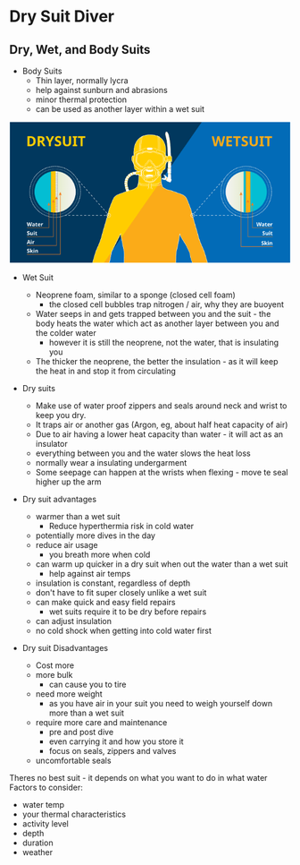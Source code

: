 # Dry Suit Diver

## Dry, Wet, and Body Suits

* Body Suits
  * Thin layer, normally lycra
  * help against sunburn and abrasions
  * minor thermal protection
  * can be used as another layer within a wet suit

![wet suit / dry suit](../assets/DrySuitWetSuit.png)

* Wet Suit
  * Neoprene foam, similar to a sponge (closed cell foam)
    * the closed cell bubbles trap nitrogen / air, why they are buoyent
  * Water seeps in and gets trapped between you and the suit - the body heats the water which act as another layer between you and the colder water
    * however it is still the neoprene, not the water, that is insulating you
  * The thicker the neoprene, the better the insulation - as it will keep the heat in and stop it from circulating

* Dry suits
  * Make use of water proof zippers and seals around neck and wrist to keep you dry.
  * It traps air or another gas (Argon, eg, about half heat capacity of air)
  * Due to air having a lower heat capacity than water - it will act as an insulator
  * everything between you and the water slows the heat loss
  * normally wear a insulating undergarment
  * Some seepage can happen at the wrists when flexing - move te seal higher up the arm

* Dry suit advantages
  * warmer than a wet suit
    * Reduce hyperthermia risk in cold water
  * potentially more dives in the day
  * reduce air usage
    * you breath more when cold
  * can warm up quicker in a dry suit when out the water than a wet suit
    * help against air temps
  * insulation is constant, regardless of depth
  * don't have to fit super closely unlike a wet suit
  * can make quick and easy field repairs
    * wet suits require it to be dry before repairs
  * can adjust insulation
  * no cold shock when getting into cold water first
* Dry suit Disadvantages
  * Cost more
  * more bulk
    * can cause you to tire
  * need more weight
    * as you have air in your suit you need to weigh yourself down more than a wet suit
  * require more care and maintenance
    * pre and post dive
    * even carrying it and how you store it
    * focus on seals, zippers and valves
  * uncomfortable seals

Theres no best suit - it depends on what you want to do in what water
Factors to consider:
* water temp
* your thermal characteristics
* activity level
* depth
* duration
* weather

